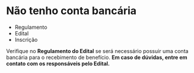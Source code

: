 # Não tenho conta bancária 

- Regulamento
- Edital
- Inscrição

Verifique no <b>Regulamento do Edital</b> se será necessário possuir uma conta bancária para o recebimento de benefício.
<b>Em caso de dúvidas, entre em contato com os responsáveis pelo Edital.</b>
